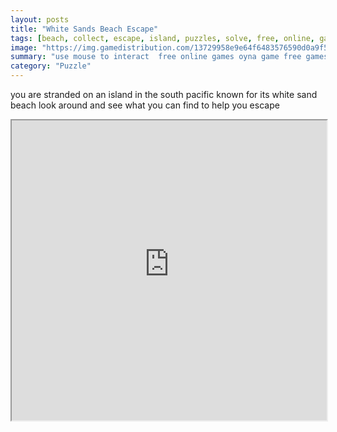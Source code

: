 ```yaml
---
layout: posts
title: "White Sands Beach Escape"
tags: [beach, collect, escape, island, puzzles, solve, free, online, games, oyna, game, free, games, play, play, games]
image: "https://img.gamedistribution.com/13729958e9e64f6483576590d0a9f561.jpg"
summary: "use mouse to interact  free online games oyna game free games play play games"
category: "Puzzle"
---
```


you are stranded on an island in the south pacific known for its white sand beach look around and see what you can find to help you escape

<iframe width="100%" height="480px;" src="https://flash.gamedistribution.com?game=13729958e9e64f6483576590d0a9f561"></iframe>